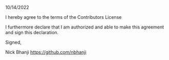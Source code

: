 10/14/2022

I hereby agree to the terms of the Contributors License

I furthermore declare that I am authorized and able to make this
agreement and sign this declaration.

Signed,

Nick Bhanji
https://github.com/nbhanji
